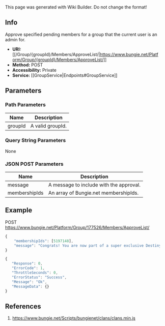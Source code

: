 <span class="wiki-builder">This page was generated with Wiki Builder. Do not change the format!</span>

## Info
Approve specified pending members for a group that the current user is an admin for. 
* **URI:** [[/Group/{groupId}/Members/ApproveList/|https://www.bungie.net/Platform/Group/{groupId}/Members/ApproveList/]]
* **Method:** POST
* **Accessibility:** Private
* **Service:** [[GroupService|Endpoints#GroupService]]

## Parameters
### Path Parameters
Name | Description
---- | -----------
groupId | A valid groupId.

### Query String Parameters
None

### JSON POST Parameters
Name | Description
---- | -----------
message | A message to include with the approval.
membershipIds | An array of Bungie.net membershipIds.

## Example
POST https://www.bungie.net/Platform/Group/177526/Members/ApproveList/
```javascript
{
    "membershipIds": [5197148],
    "message": "Congrats! You are now part of a super exclusive Destiny clan of awesomeness!!"
}
```
 ```javascript
{
    "Response": 0,
    "ErrorCode": 1,
    "ThrottleSeconds": 0,
    "ErrorStatus": "Success",
    "Message": "Ok",
    "MessageData": {}
}
```

## References
1. https://www.bungie.net/Scripts/bungienet/clans/clans.min.js
